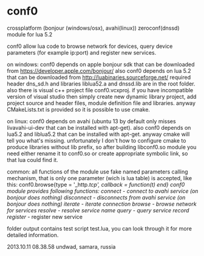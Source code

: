 conf0
=====
crossplatform (bonjour (windows/osx), avahi(linux)) zeroconf(dnssd) module for lua 5.2

conf0 allow lua code to browse network for devices, query device parameters (for example ip:port) and register new services.

on windows:
conf0 depends on apple bonjour sdk that can be downloaded from https://developer.apple.com/bonjour/
also conf0 depends on lua 5.2 that can be downloaded from http://luabinaries.sourceforge.net/
required header dns_sd.h and libraries liblua52.a and dnssd.lib are in the root folder.
also there is visual c++ project file conf0.vcxproj.
if you have incompatible version of visual studio then simply create new dynamic library project,
add project source and header files, module definition file and libraries.
anyway CMakeLists.txt is provided so it is possible to use cmake.

on linux:
conf0 depends on avahi (ubuntu 13 by default only misses livavahi-ui-dev that can be installed with apt-get).
also conf0 depends on lua5.2 and liblua5.2 that can be installed with apt-get.
anyway cmake will tell you what's missing.
unfortunately I don't how to configure cmake to produce libraries without lib prefix,
so after building libconf0.so module you need either rename it to conf0.so or create appropriate symbolic link,
so that lua could find it.

common:
all functions of the module use fake named parameters calling mechanism, 
that is only one parameter (wich is lua table) is accepted, like this:
conf0.browse{type = '_http._tcp', callback = function(t) end}
conf0 module provides following functions:
	connect - connect to avahi service (on bonjour does nothing)
	disconnect  - disconnects from avahi service (on bonjour does nothing)
	iterate  - iterate connection
	browse - browse network for services
	resolve - resolve service name
	query - query service record 
	register_ - register new service

folder output contains test script test.lua, you can look through it for more detailed information.



2013.10.11 08.38.58 undwad, samara, russia